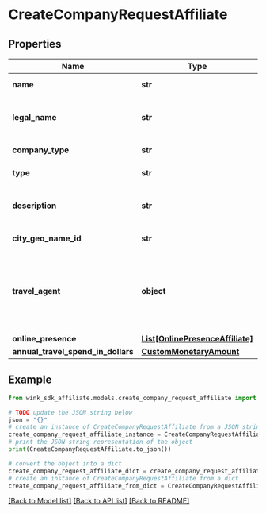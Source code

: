 # CreateCompanyRequestAffiliate


## Properties

Name | Type | Description | Notes
------------ | ------------- | ------------- | -------------
**name** | **str** | Name of company | 
**legal_name** | **str** | Legal name of entity if other than name | [optional] 
**company_type** | **str** | Type of company | 
**type** | **str** | Type of company | 
**description** | **str** | A personal message from the company. | [optional] 
**city_geo_name_id** | **str** | City geo name ID | 
**travel_agent** | **object** | If the company type is travel agent, this object will be filled out too. | [optional] 
**online_presence** | [**List[OnlinePresenceAffiliate]**](OnlinePresenceAffiliate.md) |  | [optional] 
**annual_travel_spend_in_dollars** | [**CustomMonetaryAmount**](CustomMonetaryAmount.md) |  | [optional] 

## Example

```python
from wink_sdk_affiliate.models.create_company_request_affiliate import CreateCompanyRequestAffiliate

# TODO update the JSON string below
json = "{}"
# create an instance of CreateCompanyRequestAffiliate from a JSON string
create_company_request_affiliate_instance = CreateCompanyRequestAffiliate.from_json(json)
# print the JSON string representation of the object
print(CreateCompanyRequestAffiliate.to_json())

# convert the object into a dict
create_company_request_affiliate_dict = create_company_request_affiliate_instance.to_dict()
# create an instance of CreateCompanyRequestAffiliate from a dict
create_company_request_affiliate_from_dict = CreateCompanyRequestAffiliate.from_dict(create_company_request_affiliate_dict)
```
[[Back to Model list]](../README.md#documentation-for-models) [[Back to API list]](../README.md#documentation-for-api-endpoints) [[Back to README]](../README.md)


